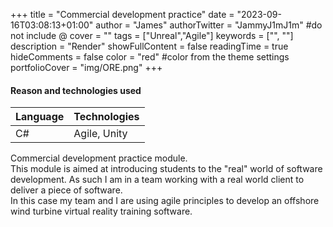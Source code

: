 +++
title = "Commercial development practice"
date = "2023-09-16T03:08:13+01:00"
author = "James"
authorTwitter = "JammyJ1mJ1m" #do not include @
cover = ""
tags = ["Unreal","Agile"]
keywords = ["", ""]
description = "Render"
showFullContent = false
readingTime = true
hideComments = false
color = "red" #color from the theme settings
portfolioCover = "img/ORE.png"
+++

#### Reason and technologies used  
| Language    | Technologies|
| ----------- | ----------- |
| C#          |Agile, Unity |
  
  
Commercial development practice module.  
This module is aimed at introducing students to the "real" world of software development. As such I am in a team working with a real world client to deliver a piece of software.  
In this case my team and I are using agile principles to develop an offshore wind turbine virtual reality training software.